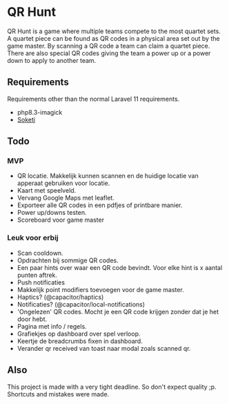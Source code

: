 # QR Hunt
QR Hunt is a game where multiple teams compete to the most quartet sets. A quartet piece can be found as QR codes in a physical area set out by the game master.
By scanning a QR code a team can claim a quartet piece. There are also special QR codes giving the team a power up or a power down to apply to another team.

## Requirements
Requirements other than the normal Laravel 11 requirements.
- php8.3-imagick
- [Soketi](https://docs.soketi.app/)

## Todo
### MVP
- QR locatie. Makkelijk kunnen scannen en de huidige locatie van apperaat gebruiken voor locatie.
- Kaart met speelveld.
- Vervang Google Maps met leaflet.
- Exporteer alle QR codes in een pdfjes of printbare manier.
- Power up/downs testen.
- Scoreboard voor game master

### Leuk voor erbij
- Scan cooldown.
- Opdrachten bij sommige QR codes.
- Een paar hints over waar een QR code bevindt. Voor elke hint is x aantal punten aftrek.
- Push notificaties
- Makkelijk point modifiers toevoegen voor de game master.
- Haptics? (@capacitor/haptics)
- Notificaties? (@capacitor/local-notifications)
- 'Ongelezen' QR codes. Mocht je een QR code krijgen zonder dat je het door hebt.
- Pagina met info / regels.
- Grafiekjes op dashboard over spel verloop.
- Keertje de breadcrumbs fixen in dashboard.
- Verander qr received van toast naar modal zoals scanned qr.

## Also
This project is made with a very tight deadline. So don't expect quality ;p. Shortcuts and mistakes were made.
